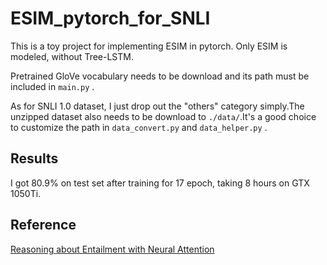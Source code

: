 # ESIM_pytorch_for_SNLI

This is a toy project for implementing ESIM in pytorch. Only ESIM is modeled, without Tree-LSTM.

Pretrained GloVe vocabulary needs to be download and its path must be included in `main.py` .

As for SNLI 1.0 dataset, I just drop out the "others" category simply.The unzipped dataset also needs to be download to `./data/`.It's a good choice to customize the path in `data_convert.py` and `data_helper.py` .

## Results

I got 80.9% on test set after training for 17 epoch, taking 8 hours on GTX 1050Ti.

## Reference

[Reasoning about Entailment with Neural Attention]( https://arxiv.org/pdf/1609.06038v3.pdf)